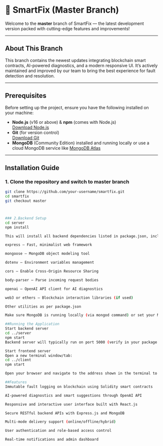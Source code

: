 # 🚀 SmartFix (Master Branch)

Welcome to the **master** branch of SmartFix — the latest development version packed with cutting-edge features and improvements!

---

## About This Branch

This branch contains the newest updates integrating blockchain smart contracts, AI-powered diagnostics, and a modern responsive UI. It’s actively maintained and improved by our team to bring the best experience for fault detection and resolution.

---

## Prerequisites

Before setting up the project, ensure you have the following installed on your machine:

- **Node.js** (v16 or above) & **npm** (comes with Node.js)  
  [Download Node.js](https://nodejs.org/en/download/)
- **Git** (for version control)  
  [Download Git](https://git-scm.com/downloads)
- **MongoDB** (Community Edition) installed and running locally or use a cloud MongoDB service like [MongoDB Atlas](https://www.mongodb.com/cloud/atlas)

---

## Installation Guide

### 1. Clone the repository and switch to master branch

```bash
git clone https://github.com/your-username/smartfix.git
cd smartfix
git checkout master



### 2.Backend Setup
cd server
npm install

This will install all backend dependencies listed in package.json, including but not limited to:

express — Fast, minimalist web framework

mongoose — MongoDB object modeling tool

dotenv — Environment variables management

cors — Enable Cross-Origin Resource Sharing

body-parser — Parse incoming request bodies

openai — OpenAI API client for AI diagnostics

web3 or ethers — Blockchain interaction libraries (if used)

Other utilities as per package.json

Make sure MongoDB is running locally (via mongod command) or set your MongoDB URI in a .env file before running the backend.

##Running the Application
Start backend server
cd ../server
npm start
Backend server will typically run on port 5000 (verify in your package.json or .env).

Start frontend server
Open a new terminal window/tab:
cd ../client
npm start

Open your browser and navigate to the address shown in the terminal to see SmartFix in action.

##Features
Immutable fault logging on blockchain using Solidity smart contracts

AI-powered diagnostics and smart suggestions through OpenAI API

Responsive and interactive user interface built with React.js

Secure RESTful backend APIs with Express.js and MongoDB

Multi-mode delivery support (online/offline/hybrid)

User authentication and role-based access control

Real-time notifications and admin dashboard







